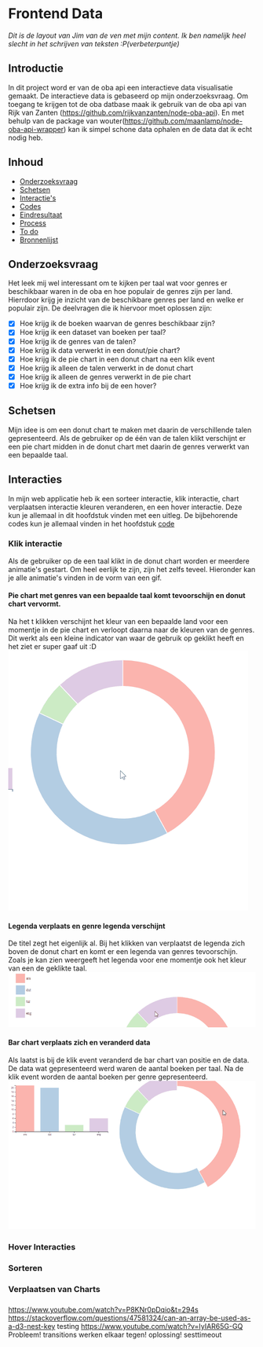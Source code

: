 # Frontend Data
_Dit is de layout van Jim van de ven met mijn content. Ik ben namelijk heel slecht in het schrijven van teksten :P(verbeterpuntje)_
## Introductie
In dit project word er van de oba api een interactieve data visualisatie gemaakt. De interactieve data is gebaseerd op mijn onderzoeksvraag. Om toegang te krijgen tot de oba datbase maak ik gebruik van de oba api van Rijk van Zanten (https://github.com/rijkvanzanten/node-oba-api). En met behulp van de package van wouter(https://github.com/maanlamp/node-oba-api-wrapper) kan ik simpel schone data ophalen en de data dat ik echt nodig heb.

## Inhoud
* [Onderzoeksvraag](#Onderzoeksvraag)
* [Schetsen](#Schetsen)
* [Interactie's](#Interacties)
* [Codes ](#early-drawings-of-the-visualisation)
* [Eindresultaat](#exploring-the-api)
* [Process](#process)
* [To do](#still-to-do)
* [Bronnenlijst](#bronnen)


## Onderzoeksvraag
Het leek mij wel interessant om te kijken per taal wat voor genres er beschikbaar waren in de oba en hoe populair de genres zijn per land. Hierrdoor krijg je inzicht van de beschikbare genres per land en welke er populair zijn. De deelvragen die ik hiervoor moet oplossen zijn:  
- [x] Hoe krijg ik de boeken waarvan de genres beschikbaar zijn?
- [x] Hoe krijg ik een dataset van boeken per taal?
- [x] Hoe krijg ik de genres van de talen?
- [x] Hoe krijg ik data verwerkt in een donut/pie chart?
- [x] Hoe krijg ik de pie chart in een donut chart na een klik event
- [x] Hoe krijg ik alleen de talen verwerkt in de donut chart
- [x] Hoe krijg ik alleen de genres verwerkt in de pie chart
- [x] Hoe krijg ik de extra info bij de een hover?

## Schetsen
Mijn idee is om een donut chart te maken met daarin de verschillende talen gepresenteerd. Als de gebruiker op de één van de talen klikt verschijnt er een pie chart midden in de donut chart met daarin de genres verwerkt van een bepaalde taal.

## Interacties
In mijn web applicatie heb ik een sorteer interactie, klik interactie, chart verplaatsen interactie kleuren veranderen, en een hover interactie. Deze kun je allemaal in dit hoofdstuk vinden met een uitleg. De bijbehorende codes kun je allemaal vinden in het hoofdstuk [code](#Code)

### Klik interactie
Als de gebruiker op de een taal klikt in de donut chart worden er meerdere animatie's gestart. Om heel eerlijk te zijn, zijn het zelfs teveel. Hieronder kan je alle animatie's vinden in de vorm van een gif.

#### Pie chart met genres van een bepaalde taal komt tevoorschijn en donut chart vervormt.
Na het t klikken verschijnt het kleur van een bepaalde land voor een momentje in de pie chart en verloopt daarna naar de kleuren van de genres. Dit werkt als een kleine indicator van waar de gebruik op geklikt heeft en het ziet er super gaaf uit :D
![chart](/images/donut_piechartANIMATIE.gif)

#### Legenda verplaats en genre legenda verschijnt
De titel zegt het eigenlijk al. Bij het klikken van verplaatst de legenda zich boven de donut chart en komt er een legenda van genres tevoorschijn. Zoals je kan zien weergeeft het legenda voor ene momentje ook het kleur van een de geklikte taal.
![legenda](/images/legendaANIMATIE.gif)

#### Bar chart verplaats zich en veranderd data
Als laatst is bij de klik event veranderd de bar chart van positie en de data. De data wat gepresenteerd werd waren de aantal boeken per taal. Na de klik event worden de aantal boeken per genre gepresenteerd.
![barchart](/images/barchartANIMATIE.gif)

### Hover Interacties

### Sorteren

### Verplaatsen van Charts

###
https://www.youtube.com/watch?v=P8KNr0pDqio&t=294s
https://stackoverflow.com/questions/47581324/can-an-array-be-used-as-a-d3-nest-key
testing
https://www.youtube.com/watch?v=IyIAR65G-GQ
Probleem! transitions werken elkaar tegen! oplossing! sesttimeout
